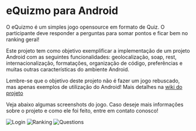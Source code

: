 eQuizmo para Android
===========

O eQuizmo é um simples jogo opensource em formato de Quiz. O participante deve responder a perguntas para somar pontos 
e ficar bem no ranking geral!

Este projeto tem como objetivo exemplificar a implementação de um projeto Android com as seguintes funcionalidades:
geolocalização, soap, rest, internacionalização, formatações, organização de código, preferências e muitas outras características
do ambiente Android.

Lembre-se que o objetivo deste projeto não é fazer um jogo rebuscado, mas apenas exemplos de utilização do Android! 
Mais detalhes na [wiki do projeto](https://github.com/exmo/equizmo-android/wiki)

Veja abaixo algumas screenshots do jogo. Caso deseje mais informações sobre o projeto e como ele foi feito, entre em contato
conosco!

![Login](http://exmo.github.com/images/android/login_screen.png)
![Ranking](http://exmo.github.com/images/android/ranking_screen.png)
![Questions](http://exmo.github.com/images/android/quiz_screen.png)

